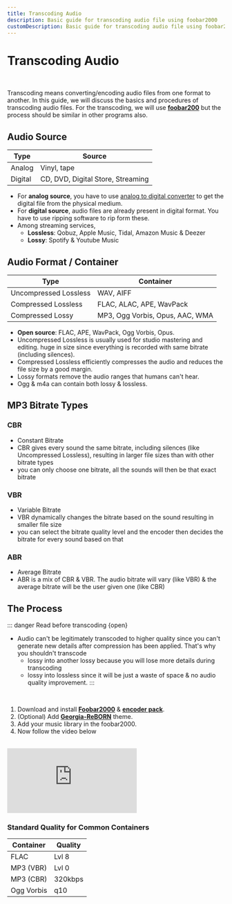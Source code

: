 ```yaml
---
title: Transcoding Audio
description: Basic guide for transcoding audio file using foobar2000
customDescription: Basic guide for transcoding audio file using foobar2000
---
```


# Transcoding Audio

<br>

Transcoding means converting/encoding audio files from one format to another. In this guide, we will discuss the basics and procedures of transcoding audio files. For the transcoding, we will use [**foobar200**](https://www.foobar2000.org/) but the process should be similar in other programs also.

## Audio Source

| Type | Source |
|---|---|
| Analog | Vinyl, tape |
| Digital | CD, DVD, Digital Store, Streaming |

- For **analog source**, you have to use [analog to digital converter](https://en.wikipedia.org/wiki/Analog-to-digital_converter) to get the digital file from the physical medium.
- For **digital source**, audio files are already present in digital format. You have to use ripping software to rip form these.
- Among streaming services,
  - **Lossless**: Qobuz, Apple Music, Tidal, Amazon Music & Deezer
  - **Lossy**: Spotify & Youtube Music

## Audio Format / Container

| Type | Container |
|---|---|
| Uncompressed Lossless | WAV, AIFF |
| Compressed Lossless | FLAC, ALAC, APE, WavPack |
| Compressed Lossy | MP3, Ogg Vorbis, Opus, AAC, WMA |

- **Open source**: FLAC, APE, WavPack, Ogg Vorbis, Opus.
- Uncompressed Lossless is usually used for studio mastering and editing. huge in size since everything is recorded with same bitrate (including silences).
- Compressed Lossless efficiently compresses the audio and reduces the file size by a good margin.
- Lossy formats remove the audio ranges that humans can't hear.
- Ogg & m4a can contain both lossy & lossless.


## MP3 Bitrate Types

### CBR
- Constant Bitrate
- CBR gives every sound the same bitrate, including silences (like Uncompressed Lossless), resulting in larger file sizes than with other bitrate types
- you can only choose one bitrate, all the sounds will then be that exact bitrate

### VBR
- Variable Bitrate
- VBR dynamically changes the bitrate based on the sound resulting in smaller file size
- you can select the bitrate quality level and the encoder then decides the bitrate for every sound based on that

### ABR
- Average Bitrate
- ABR is a mix of CBR & VBR. The audio bitrate will vary (like VBR) & the average bitrate will be the user given one (like CBR)


## The Process

::: danger Read before transcoding {open}
- Audio can't be legitimately transcoded to higher quality since you can't generate new details after compression has been applied. That's why you shouldn't transcode
  -  lossy into another lossy because you will lose more details during transcoding
  -  lossy into lossless since it will be just a waste of space & no audio quality improvement.
:::

<br>

1. Download and install [**Foobar2000**](https://www.foobar2000.org/) & [**encoder pack**](https://www.foobar2000.org/encoderpack).
2. (Optional) Add [**Georgia-ReBORN**](https://github.com/TT-ReBORN/Georgia-ReBORN) theme.
3. Add your music library in the foobar2000.
4. Now follow the video below

<br>

<div class="video_wrapper"><iframe src="https://www.youtube.com/embed/VjPCHhot_k8" frameborder="0" allowfullscreen></iframe></div>

### Standard Quality for Common Containers

| Container | Quality |
|---|---|
| FLAC | Lvl 8 |
| MP3 (VBR) | Lvl 0 |
| MP3 (CBR) | 320kbps |
| Ogg Vorbis | q10 |